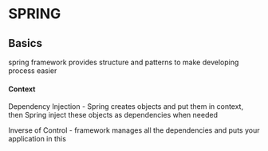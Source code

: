 # SPRING

## Basics

spring framework provides structure and patterns to make developing process easier

#### Context

Dependency Injection - Spring creates objects and put them in context, then Spring inject these objects as dependencies when needed

Inverse of Control - framework manages all the dependencies and puts your application in this

